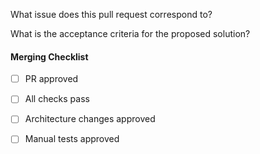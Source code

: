 <!-- Pull Request Template example -->

What issue does this pull request correspond to?

What is the acceptance criteria for the proposed solution? 

#### Merging Checklist
- [ ] PR approved
- [ ] All checks pass
- [ ] Architecture changes approved
- [ ] Manual tests approved

